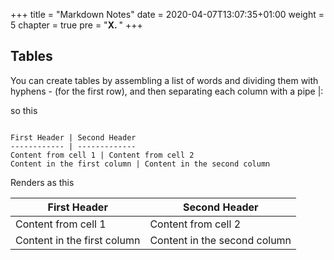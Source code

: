 +++
title = "Markdown Notes"
date = 2020-04-07T13:07:35+01:00
weight = 5
chapter = true
pre = "<b>X. </b>"
+++

## Tables
You can create tables by assembling a list of words and dividing them with hyphens - (for the first row), and then separating each column with a pipe |:

so this
```

First Header | Second Header
------------ | -------------
Content from cell 1 | Content from cell 2
Content in the first column | Content in the second column
```
Renders as this

First Header | Second Header
------------ | -------------
Content from cell 1 | Content from cell 2
Content in the first column | Content in the second column